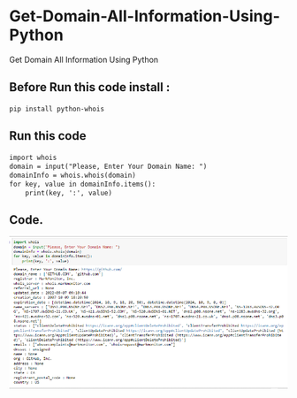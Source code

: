# Get-Domain-All-Information-Using-Python
Get Domain All Information Using Python

## Before Run this code install :
```
pip install python-whois
```

## Run this code
```
import whois
domain = input("Please, Enter Your Domain Name: ")
domainInfo = whois.whois(domain)
for key, value in domainInfo.items():
    print(key, ':', value)
```

## Code. 
![Code](https://github.com/NowshadRuhan/Get-Domain-All-Information-Using-Python/blob/main/photos.png?raw=true) 
